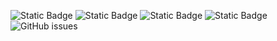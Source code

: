 ![Static Badge](https://img.shields.io/badge/blacklists-60-000000) ![Static Badge](https://img.shields.io/badge/blacklisted-2840506-cc0000) ![Static Badge](https://img.shields.io/badge/whitelisted-2245-00CC00) ![Static Badge](https://img.shields.io/badge/streaming_blacklist-28107-000000) ![GitHub issues](https://img.shields.io/github/issues/fabriziosalmi/blacklists)

